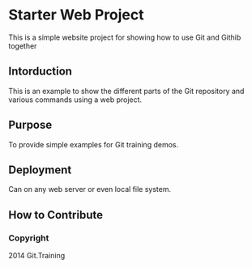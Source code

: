# Starter Web Project

This is a simple website project for showing how to use Git and Githib together

## Intorduction

This is an example to show the different parts of the Git repository and various commands using a web project.

## Purpose

To provide simple examples for Git training demos.

## Deployment

Can on any web server or even local file system.

## How to Contribute

### Copyright

2014 Git.Training
